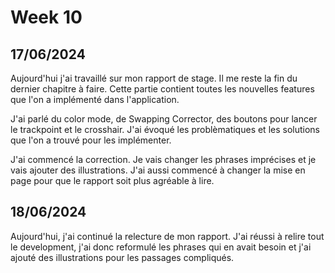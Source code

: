 # Week 10

## 17/06/2024

Aujourd'hui j'ai travaillé sur mon rapport de stage. Il me reste la fin du dernier chapitre à faire. Cette partie contient toutes les nouvelles features que l'on a implémenté dans l'application. 

J'ai parlé du color mode, de Swapping Corrector, des boutons pour lancer le trackpoint et le crosshair. J'ai évoqué les problèmatiques et les solutions que l'on a trouvé pour les implémenter.

J'ai commencé la correction. Je vais changer les phrases imprécises et je vais ajouter des illustrations. J'ai aussi commencé à changer la mise en page pour que le rapport soit plus agréable à lire.

## 18/06/2024

Aujourd'hui, j'ai continué la relecture de mon rapport. J'ai réussi à relire tout le development, j'ai donc reformulé les phrases qui en avait besoin et j'ai ajouté des illustrations pour les passages compliqués.